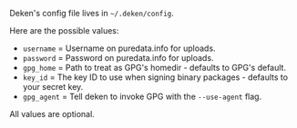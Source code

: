 Deken's config file lives in `~/.deken/config`.

Here are the possible values:

 * `username` = Username on puredata.info for uploads.
 * `password` = Password on puredata.info for uploads.
 * `gpg_home` = Path to treat as GPG's homedir - defaults to GPG's default.
 * `key_id` = The key ID to use when signing binary packages - defaults to your secret key.
 * `gpg_agent` = Tell deken to invoke GPG with the `--use-agent` flag.

All values are optional.
